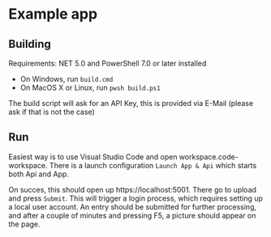 Example app
===========

## Building

Requirements: NET 5.0 and PowerShell 7.0 or later installed

  - On Windows, run `build.cmd`
  - On MacOS X or Linux, run `pwsh build.ps1`

The build script will ask for an API Key, this is provided via E-Mail (please ask if that is not the case)

## Run

Easiest way is to use Visual Studio Code and open workspace.code-workspace.
There is a launch configuration `Launch App & Api` which starts both Api and App.

On succes, this should open up https://localhost:5001. There go to upload and press `Submit`.
This will trigger a login process, which requires setting up a local user account.
An entry should be submitted for further processing, and after a couple of minutes and pressing F5, a picture should appear on the page.